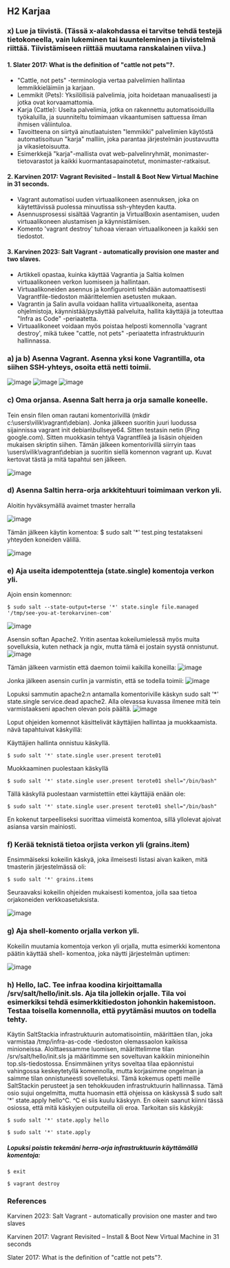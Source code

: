 ## H2 Karjaa 

### x) Lue ja tiivistä. (Tässä x-alakohdassa ei tarvitse tehdä testejä tietokoneella, vain lukeminen tai kuunteleminen ja tiivistelmä riittää. Tiivistämiseen riittää muutama ranskalainen viiva.)

#### 1. Slater 2017: What is the definition of "cattle not pets"?. 
- "Cattle, not pets" -terminologia vertaa palvelimien hallintaa lemmikkieläimiin ja karjaan.
- Lemmikit (Pets): Yksilöllisiä palvelimia, joita hoidetaan manuaalisesti ja jotka ovat korvaamattomia.
- Karja (Cattle): Useita palvelimia, jotka on rakennettu automatisoiduilla työkaluilla, ja suunniteltu toimimaan vikaantumisen sattuessa ilman ihmisen väliintuloa.
- Tavoitteena on siirtyä ainutlaatuisten "lemmikki" palvelimien käytöstä automatisoituun "karja" malliin, joka parantaa järjestelmän joustavuutta ja vikasietoisuutta.
- Esimerkkejä "karja"-mallista ovat web-palvelinryhmät, monimaster-tietovarastot ja kaikki kuormantasapainotetut, monimaster-ratkaisut.

#### 2. Karvinen 2017: Vagrant Revisited – Install & Boot New Virtual Machine in 31 seconds.
- Vagrant automatisoi uuden virtuaalikoneen asennuksen, joka on käytettävissä puolessa minuutissa ssh-yhteyden kautta.
- Asennusprosessi sisältää Vagrantin ja VirtualBoxin asentamisen, uuden virtuaalikoneen alustamisen ja käynnistämisen.
- Komento 'vagrant destroy' tuhoaa vieraan virtuaalikoneen ja kaikki sen tiedostot.

#### 3. Karvinen 2023: Salt Vagrant - automatically provision one master and two slaves.
- Artikkeli opastaa, kuinka käyttää Vagrantia ja Saltia kolmen virtuaalikoneen verkon luomiseen ja hallintaan.
- Virtuaalikoneiden asennus ja konfigurointi tehdään automaattisesti Vagrantfile-tiedoston määrittelemien asetusten mukaan.
- Vagrantin ja Salin avulla voidaan hallita virtuaalikoneita, asentaa ohjelmistoja, käynnistää/pysäyttää palveluita, hallita käyttäjiä ja toteuttaa "Infra as Code" -periaatetta.
- Virtuaalikoneet voidaan myös poistaa helposti komennolla 'vagrant destroy', mikä tukee "cattle, not pets" -periaatetta infrastruktuurin hallinnassa.

### a) ja b) Asenna Vagrant. Asenna yksi kone Vagrantilla, ota siihen SSH-yhteys, osoita että netti toimii.
![image](https://github.com/vilikaihola/Palvelinten-hallinta/assets/148875596/cc00c6e2-27dc-45fd-b87b-94f687933478)
![image](https://github.com/vilikaihola/Palvelinten-hallinta/assets/148875596/31cde458-9eb4-488a-aa15-fc4cb941702c)
![image](https://github.com/vilikaihola/Palvelinten-hallinta/assets/148875596/1ee617a9-ca95-42b7-aa48-d9215e0d8c79)

### c) Oma orjansa. Asenna Salt herra ja orja samalle koneelle.

Tein ensin filen oman rautani komentorivillä (mkdir c:\users\vilik\vagrant\debian). Jonka jälkeen suoritin juuri luodussa sijainnissa vagrant init debian\bullseye64. Sitten testasin netin (Ping google.com). Sitten muokkasin tehtyä Vagrantfileä ja lisäsin ohjeiden mukaisen skriptin siihen. Tämän jälkeen komentorivillä siirryin taas \users\vilik\vagrant\debian ja suoritin siellä komennon vagrant up. Kuvat kertovat tästä ja mitä tapahtui sen jälkeen.


![image](https://github.com/vilikaihola/Palvelinten-hallinta/assets/148875596/e33a31e6-edd4-4e44-8f81-12dc609e6e88)

### d) Asenna Saltin herra-orja arkkitehtuuri toimimaan verkon yli.

  Aloitin hyväksymällä avaimet tmaster herralla
  
  ![image](https://github.com/vilikaihola/Palvelinten-hallinta/assets/148875596/e9af9842-26b4-453d-919a-1c2e70fa5dcb)

Tämän jälkeen  käytin komentoa: $ sudo salt '*' test.ping testatakseni yhteyden koneiden välillä. 

![image](https://github.com/vilikaihola/Palvelinten-hallinta/assets/148875596/25d8b90b-be60-4347-852d-b4bb74667a83)

### e) Aja useita idempotentteja (state.single) komentoja verkon yli.

Ajoin ensin komennon:
    
    $ sudo salt --state-output=terse '*' state.single file.managed '/tmp/see-you-at-terokarvinen-com' 

![image](https://github.com/vilikaihola/Palvelinten-hallinta/assets/148875596/33a866ed-ba71-462b-88fe-0a29d58a4461)

Asensin softan Apache2. Yritin asentaa kokeilumielessä myös muita sovelluksia, kuten nethack ja ngix, mutta tämä ei jostain syystä onnistunut.
![image](https://github.com/vilikaihola/Palvelinten-hallinta/assets/148875596/8ea0b3a0-0c33-4c0b-a1d7-65947413c6ed)

Tämän jälkeen varmistin että daemon toimii kaikilla koneilla:
![image](https://github.com/vilikaihola/Palvelinten-hallinta/assets/148875596/aba43c2a-2253-4592-84ee-da716dc04131)

Jonka jälkeen asensin curlin ja varmistin, että se todella toimii:
![image](https://github.com/vilikaihola/Palvelinten-hallinta/assets/148875596/8ed68114-2298-499f-9108-53de297fd0c2)

 Lopuksi sammutin apache2:n antamalla komentoriville käskyn  sudo salt '*' state.single service.dead apache2. Alla olevassa kuvassa ilmenee mitä tein varmistaakseni apachen olevan pois päältä.
![image](https://github.com/vilikaihola/Palvelinten-hallinta/assets/148875596/954b7d66-0423-467d-b9a4-23973c7edd36)

Loput ohjeiden komennot käsittelivät käyttäjien hallintaa ja muokkaamista. nävä tapahtuivat käskyillä:

Käyttäjien hallinta onnistuu käskyllä.

    $ sudo salt '*' state.single user.present terote01

Muokkaaminen puolestaan käskyllä

    $ sudo salt '*' state.single user.present terote01 shell="/bin/bash"

Tällä käskyllä puolestaan varmistettiin ettei käyttäjiä enään ole:

    $ sudo salt '*' state.single user.present terote01 shell="/bin/bash"

En kokenut tarpeelliseksi suorittaa viimeistä komentoa, sillä yllolevat ajoivat asiansa varsin mainiosti.

### f) Kerää teknistä tietoa orjista verkon yli (grains.item)

Ensimmäiseksi kokeilin käskyä, joka ilmeisesti listasi aivan kaiken, mitä tmasterin järjestelmässä oli: 

    $ sudo salt '*' grains.items

Seuraavaksi kokeilin ohjeiden mukaisesti komentoa, jolla saa tietoa orjakoneiden verkkoasetuksista.

![image](https://github.com/vilikaihola/Palvelinten-hallinta/assets/148875596/d010829b-d4b4-4745-b25a-d9c4d294c170)

### g)  Aja shell-komento orjalla verkon yli.

Kokeilin muutamia komentoja verkon yli orjalla, mutta esimerkki komentona päätin käyttää shell- komentoa, joka näytti järjestelmän uptimen:

![image](https://github.com/vilikaihola/Palvelinten-hallinta/assets/148875596/ae3263f2-2c6f-4cb7-8624-c4d1bc8bc5e5)

### h) Hello, IaC. Tee infraa koodina kirjoittamalla /srv/salt/hello/init.sls. Aja tila jollekin orjalle. Tila voi esimerkiksi tehdä esimerkkitiedoston johonkin hakemistoon. Testaa toisella komennolla, että pyytämäsi muutos on todella tehty.

Käytin SaltStackia infrastruktuurin automatisointiin, määrittäen tilan, joka varmistaa /tmp/infra-as-code -tiedoston olemassaolon kaikissa minioneissa. Aloittaessamme luomisen, määrittelimme tilan /srv/salt/hello/init.sls ja määritimme sen soveltuvan kaikkiin minioneihin top.sls-tiedostossa. Ensimmäinen yritys soveltaa tilaa epäonnistui vahingossa keskeytetyllä komennolla, mutta korjasimme ongelman ja saimme tilan onnistuneesti sovelletuksi. Tämä kokemus opetti meille SaltStackin perusteet ja sen tehokkuuden infrastruktuurin hallinnassa. Tämä osio sujui ongelmitta, mutta huomasin että ohjeissa on käskyssä $ sudo salt '*' state.apply hello^C. ^C ei siis kuulu käskyyn.
En oikein saanut kiinni tässä osiossa, että mitä käskyjen outputeilla oli eroa. Tarkoitan siis käskyjä:

    $ sudo salt '*' state.apply hello

    $ sudo salt '*' state.apply


##### Lopuksi poistin tekemäni herra-orja infrastruktuurin käyttämällä komentoja:

    $ exit

    $ vagrant destroy

### References

Karvinen 2023: Salt Vagrant - automatically provision one master and two slaves

Karvinen 2017: Vagrant Revisited – Install & Boot New Virtual Machine in 31 seconds

Slater 2017: What is the definition of "cattle not pets"?.
